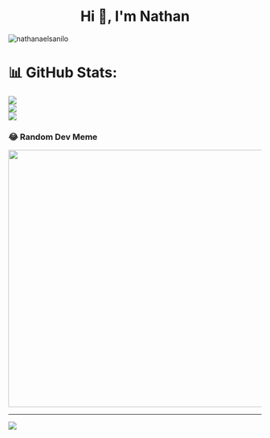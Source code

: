 <h1 align="center">Hi 👋, I'm Nathan</h1>
<p align="left"> <img src="https://komarev.com/ghpvc/?username=nathanaelsanilo&label=Profile%20views&color=0e75b6&style=flat" alt="nathanaelsanilo" /> </p>

# 📊 GitHub Stats:
![](https://github-readme-stats.vercel.app/api?username=nathanaelsanilo&theme=material-palenight&hide_border=false&include_all_commits=true&count_private=true)<br/>
![](https://github-readme-streak-stats.herokuapp.com/?user=nathanaelsanilo&theme=material-palenight&hide_border=false)<br/>
![](https://github-readme-stats.vercel.app/api/top-langs/?username=nathanaelsanilo&theme=material-palenight&hide_border=false&include_all_commits=true&count_private=true&layout=compact)


### 😂 Random Dev Meme
<img src="https://rm.up.railway.app/" width="512px"/>

---
[![](https://visitcount.itsvg.in/api?id=nathanaelsanilo&icon=0&color=0)](https://visitcount.itsvg.in)

<!-- Proudly created with GPRM ( https://gprm.itsvg.in ) -->
